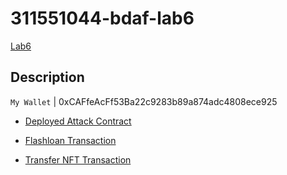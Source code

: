 # 311551044-bdaf-lab6

[Lab6](https://bdaf.notion.site/Lab6-Open-Sesame-with-Flashloan-7cd5353a24764d109a6906ecbdc68578)

## Description

`My Wallet` | 0xCAFfeAcFf53Ba22c9283b89a874adc4808ece925

- [Deployed Attack Contract](https://goerli.etherscan.io/address/0xf26dacc72aeb828b80cd699364314df2988269f3)

- [Flashloan Transaction](https://goerli.etherscan.io/tx/0x5112a126352e7770a50f3065672ae2d696ff1ecb7a56cbaf50923b0b5410093b)

- [Transfer NFT Transaction](https://goerli.etherscan.io/tx/0x091dbfb721e3213e5f3b4ab5639db303537f7cfc20464beb24ca8fff80736ddf)

